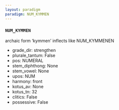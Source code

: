 ```yaml
---
layout: paradigm
paradigm: NUM_KYMMEN
---
```

### ` NUM_KYMMEN `

archaic form ‘kymmen’ inflects like NUM_KYMMENEN
* grade_dir: strengthen
* plurale_tantum: False
* pos: NUMERAL
* stem_diphthong: None
* stem_vowel: None
* upos: NUM
* harmony: front
* kotus_av: None
* kotus_tn: 32
* clitics: False
* possessive: False
